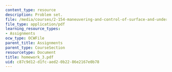 ```yaml
---
content_type: resource
description: Problem set.
file: /media/courses/2-154-maneuvering-and-control-of-surface-and-underwater-vehicles-13-49-fall-2004/c87c9d12d1fcaed20b2286e2167e0b78_homework_3.pdf
file_type: application/pdf
learning_resource_types:
- Assignments
ocw_type: OCWFile
parent_title: Assignments
parent_type: CourseSection
resourcetype: Document
title: homework_3.pdf
uid: c87c9d12-d1fc-aed2-0b22-86e2167e0b78
---
```

